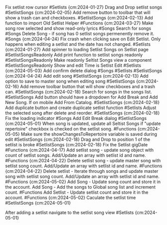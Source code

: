 Fix setlist row cursor #Setlists {cm:2024-01-27}
Drag and Drop setlist songs #SetlistSongs {cm:2024-02-05}
Add remove button to toolbar that will show a trash can and checkboxes. #SetlistSongs {cm:2024-02-13}
Add function to import Old Setlist Helper #Functions {cm:2024-03-27}
Make song row selected and show read-only lyrics #Songs
Search for songs #Songs
Delete Song - if song has 0 setlist songs permenently remove it. #Songs {cm:2024-04-24}
Fix crash when clicking save on Edit Setlist. Only happens when editing a setlist and the date has not changed. #Setlists {cm:2024-01-27}
Add spinner to loading Setlist Songs on Setlist page #SetlistSongsReadonly
Add print function to setlist songs readonly #SetlistSongsReadonly
Make readonly Seltist Songs view a component #SetlistSongsReadonly
Show and edit Time is Setlist Edit #Setlists {cm:2024-05-03}
Add confirm delete dialog #Songs #Setlists #SetlistSongs {cm:2024-04-24}
Add edit song #SetlistSongs {cm:2024-02-13}
Add option to save to master song when editing song #SetlistSongs {cm:2024-02-16}
Add remove toolbar button that will show checkboxes and a trash can. #SetlistSongs {cm:2024-02-18}
Search for songs in the songs list. #SetlistSongs
Add button should have a dropdown for Add Break and Add New Song. If on mobile Add From Catalog. #SetlistSongs {cm:2024-02-18}
Add duplicate button and create duplicate setlist function #Setlists
Adjust the selected song after delete and reorder. #SetlistSongs {cm:2024-02-18}
Fix the loading indicator #Songs
Add Edit Break dialog #SetlistSongs {cm:2024-05-01}
When song is updated, update all Seltist Songs if "update repertoire" checkbox is checked on the setlist song. #Functions {cm:2024-05-05}
Make sure the showChangesToRepertoire variable is saved during edit #SetlistSongs {cm:2024-02-18}
Drag and Drop to position 1 of the setlist is broke #SetlistSongs {cm:2024-02-18}
Fix the Setlist gigDate #Functions {cm:2024-04-17}
Add setlist song - update song object with count of setlist songs. Add/Update an array with setlist id and name. #Functions {cm:2024-04-22}
Delete setlist song - update master song with setlist song count. Add/Update an array with setlist id and name. #Functions {cm:2024-04-22}
Delete setlist - Iterate through songs and update master song with setlist song count. Add/Update an array with setlist id and name. #Functions {cm:2024-05-02}
Add Song - Update song count and store it in the account. 
Add Song - Add the songs to Global song list and increment count. #Functions
Add Setlist - Update setlist count and store it in the account. #Functions {cm:2024-05-02}
Caculate the setlist time #SetlistSongs {cm:2024-05-01}

After adding a setlist navigate to the setlist song view #Setlists {cm:2024-05-01}